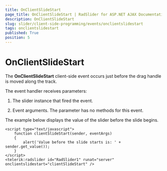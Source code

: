 ```yaml
---
title: OnClientSlideStart
page_title: OnClientSlideStart | RadSlider for ASP.NET AJAX Documentation
description: OnClientSlideStart
slug: slider/client-side-programming/events/onclientslidestart
tags: onclientslidestart
published: True
position: 5
---
```


# OnClientSlideStart

The **OnClientSlideStart** client-side event occurs just before the drag handle is moved along the track.

The event handler receives parameters:

1. The slider instance that fired the event.

1. Event arguments. The parameter has no methods for this event.

The example below displays the value of the slider before the slide begins.

````ASP.NET
<script type="text/javascript">
	function clientSlideStart(sender, eventArgs)
	{
		alert('Value before the slide starts is: ' + sender.get_value());
	} 
</script>
<telerik:radslider id="RadSlider1" runat="server" onclientslidestart="clientSlideStart" />
````


